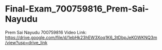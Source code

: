 # Final-Exam_700759816_Prem-Sai-Nayudu
Prem Sai Nayudu
700759816
Video Link:
https://drive.google.com/file/d/1ebHk23hEW3Xoq1K6_3tDbpJeKGWKNQ3m/view?usp=drive_link
